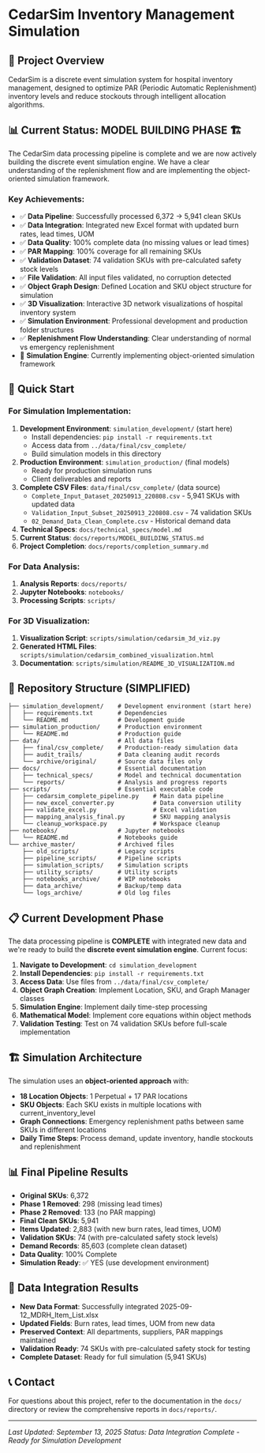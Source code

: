# CedarSim Inventory Management Simulation

## 🎯 Project Overview

CedarSim is a discrete event simulation system for hospital inventory management, designed to optimize PAR (Periodic Automatic Replenishment) inventory levels and reduce stockouts through intelligent allocation algorithms.

## 📊 Current Status: **MODEL BUILDING PHASE** 🏗️

The CedarSim data processing pipeline is complete and we are now actively building the discrete event simulation engine. We have a clear understanding of the replenishment flow and are implementing the object-oriented simulation framework.

### Key Achievements:
- ✅ **Data Pipeline**: Successfully processed 6,372 → 5,941 clean SKUs
- ✅ **Data Integration**: Integrated new Excel format with updated burn rates, lead times, UOM
- ✅ **Data Quality**: 100% complete data (no missing values or lead times)
- ✅ **PAR Mapping**: 100% coverage for all remaining SKUs
- ✅ **Validation Dataset**: 74 validation SKUs with pre-calculated safety stock levels
- ✅ **File Validation**: All input files validated, no corruption detected
- ✅ **Object Graph Design**: Defined Location and SKU object structure for simulation
- ✅ **3D Visualization**: Interactive 3D network visualizations of hospital inventory system
- ✅ **Simulation Environment**: Professional development and production folder structures
- ✅ **Replenishment Flow Understanding**: Clear understanding of normal vs emergency replenishment
- 🚧 **Simulation Engine**: Currently implementing object-oriented simulation framework

## 🚀 Quick Start

### For Simulation Implementation:
1. **Development Environment**: `simulation_development/` (start here)
   - Install dependencies: `pip install -r requirements.txt`
   - Access data from `../data/final/csv_complete/`
   - Build simulation models in this directory
2. **Production Environment**: `simulation_production/` (final models)
   - Ready for production simulation runs
   - Client deliverables and reports
3. **Complete CSV Files**: `data/final/csv_complete/` (data source)
   - `Complete_Input_Dataset_20250913_220808.csv` - 5,941 SKUs with updated data
   - `Validation_Input_Subset_20250913_220808.csv` - 74 validation SKUs
   - `02_Demand_Data_Clean_Complete.csv` - Historical demand data
4. **Technical Specs**: `docs/technical_specs/model.md`
5. **Current Status**: `docs/reports/MODEL_BUILDING_STATUS.md`
6. **Project Completion**: `docs/reports/completion_summary.md`

### For Data Analysis:
1. **Analysis Reports**: `docs/reports/`
2. **Jupyter Notebooks**: `notebooks/`
3. **Processing Scripts**: `scripts/`

### For 3D Visualization:
1. **Visualization Script**: `scripts/simulation/cedarsim_3d_viz.py`
2. **Generated HTML Files**: `scripts/simulation/cedarsim_combined_visualization.html`
3. **Documentation**: `scripts/simulation/README_3D_VISUALIZATION.md`

## 📁 Repository Structure (SIMPLIFIED)

```
├── simulation_development/    # Development environment (start here)
│   ├── requirements.txt       # Dependencies
│   └── README.md              # Development guide
├── simulation_production/     # Production environment
│   └── README.md              # Production guide
├── data/                      # All data files
│   ├── final/csv_complete/    # Production-ready simulation data
│   ├── audit_trails/          # Data cleaning audit records
│   └── archive/original/      # Source data files only
├── docs/                      # Essential documentation
│   ├── technical_specs/       # Model and technical documentation
│   └── reports/               # Analysis and progress reports
├── scripts/                   # Essential executable code
│   ├── cedarsim_complete_pipeline.py    # Main data pipeline
│   ├── new_excel_converter.py           # Data conversion utility
│   ├── validate_excel.py                # Excel validation
│   ├── mapping_analysis_final.py        # SKU mapping analysis
│   └── cleanup_workspace.py             # Workspace cleanup
├── notebooks/                 # Jupyter notebooks
│   └── README.md              # Notebooks guide
└── archive_master/            # Archived files
    ├── old_scripts/           # Legacy scripts
    ├── pipeline_scripts/      # Pipeline scripts
    ├── simulation_scripts/    # Simulation scripts
    ├── utility_scripts/       # Utility scripts
    ├── notebooks_archive/     # WIP notebooks
    ├── data_archive/          # Backup/temp data
    └── logs_archive/          # Old log files
```

## 📋 Current Development Phase

The data processing pipeline is **COMPLETE** with integrated new data and we're ready to build the **discrete event simulation engine**. Current focus:

1. **Navigate to Development**: `cd simulation_development`
2. **Install Dependencies**: `pip install -r requirements.txt`
3. **Access Data**: Use files from `../data/final/csv_complete/`
4. **Object Graph Creation**: Implement Location, SKU, and Graph Manager classes
5. **Simulation Engine**: Implement daily time-step processing
6. **Mathematical Model**: Implement core equations within object methods
7. **Validation Testing**: Test on 74 validation SKUs before full-scale implementation

## 🏗️ Simulation Architecture

The simulation uses an **object-oriented approach** with:

- **18 Location Objects**: 1 Perpetual + 17 PAR locations
- **SKU Objects**: Each SKU exists in multiple locations with current_inventory_level
- **Graph Connections**: Emergency replenishment paths between same SKUs in different locations
- **Daily Time Steps**: Process demand, update inventory, handle stockouts and replenishment

## 📊 Final Pipeline Results

- **Original SKUs**: 6,372
- **Phase 1 Removed**: 298 (missing lead times)
- **Phase 2 Removed**: 133 (no PAR mapping)  
- **Final Clean SKUs**: 5,941
- **Items Updated**: 2,883 (with new burn rates, lead times, UOM)
- **Validation SKUs**: 74 (with pre-calculated safety stock levels)
- **Demand Records**: 85,603 (complete clean dataset)
- **Data Quality**: 100% Complete
- **Simulation Ready**: ✅ YES (use development environment)

## 🔄 Data Integration Results

- **New Data Format**: Successfully integrated 2025-09-12_MDRH_Item_List.xlsx
- **Updated Fields**: Burn rates, lead times, UOM from new data
- **Preserved Context**: All departments, suppliers, PAR mappings maintained
- **Validation Ready**: 74 SKUs with pre-calculated safety stock for testing
- **Complete Dataset**: Ready for full simulation (5,941 SKUs)

## 📞 Contact

For questions about this project, refer to the documentation in the `docs/` directory or review the comprehensive reports in `docs/reports/`.

---
*Last Updated: September 13, 2025*
*Status: Data Integration Complete - Ready for Simulation Development*
